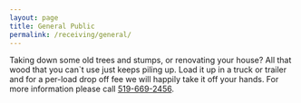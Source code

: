 ```yaml
---
layout: page
title: General Public
permalink: /receiving/general/
---
```


Taking down some old trees and stumps, or renovating your house? All that wood that you can`t use just keeps piling up.  Load it up in a truck or trailer and for a per-load drop off fee we will happily take it off your hands. For more information please call [519-669-2456](tel:5196692456).